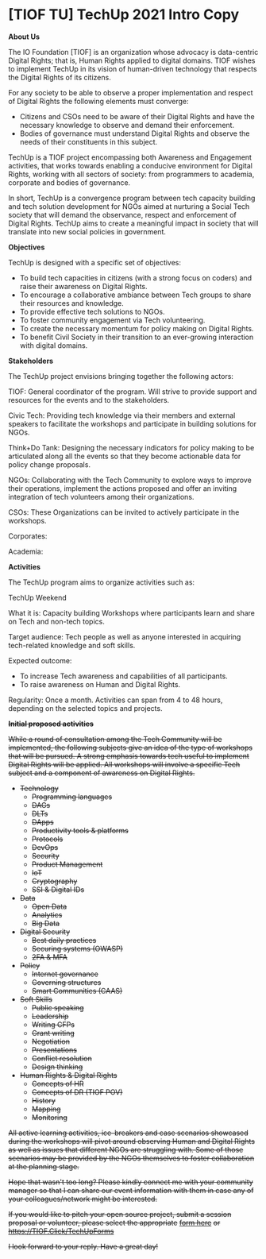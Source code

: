 # \[TIOF TU] TechUp 2021 Intro Copy

**About Us**

The IO Foundation \[TIOF] is an organization whose advocacy is data-centric Digital Rights; that is, Human Rights applied to digital domains. TIOF wishes to implement TechUp in its vision of human-driven technology that respects the Digital Rights of its citizens.

For any society to be able to observe a proper implementation and respect of Digital Rights the following elements must converge:

* Citizens and CSOs need to be aware of their Digital Rights and have the necessary knowledge to observe and demand their enforcement.
* Bodies of governance must understand Digital Rights and observe the needs of their constituents in this subject.

TechUp is a TIOF project encompassing both Awareness and Engagement activities, that works towards enabling a conducive environment for Digital Rights, working with all sectors of society: from programmers to academia, corporate and bodies of governance.

In short, TechUp is a convergence program between tech capacity building and tech solution development for NGOs aimed at nurturing a Social Tech society that will demand the observance, respect and enforcement of Digital Rights. TechUp aims to create a meaningful impact in society that will translate into new social policies in government.

**Objectives**

TechUp is designed with a specific set of objectives:

* To build tech capacities in citizens (with a strong focus on coders) and raise their awareness on Digital Rights.
* To encourage a collaborative ambiance between Tech groups to share their resources and knowledge.
* To provide effective tech solutions to NGOs.
* To foster community engagement via Tech volunteering.
* To create the necessary momentum for policy making on Digital Rights.
* To benefit Civil Society in their transition to an ever-growing interaction with digital domains.

**Stakeholders**

The TechUp project envisions bringing together the following actors:

TIOF: General coordinator of the program. Will strive to provide support and resources for the events and to the stakeholders.

Civic Tech: Providing tech knowledge via their members and external speakers to facilitate the workshops and participate in building solutions for NGOs.

Think+Do Tank: Designing the necessary indicators for policy making to be articulated along all the events so that they become actionable data for policy change proposals.

NGOs: Collaborating with the Tech Community to explore ways to improve their operations, implement the actions proposed and offer an inviting integration of tech volunteers among their organizations.

CSOs: These Organizations can be invited to actively participate in the workshops.

Corporates:

Academia:

**Activities**

The TechUp program aims to organize activities such as:

TechUp Weekend

What it is: Capacity building Workshops where participants learn and share on Tech and non-tech topics.

Target audience: Tech people as well as anyone interested in acquiring tech-related knowledge and soft skills.

Expected outcome:

* To increase Tech awareness and capabilities of all participants.
* To raise awareness on Human and Digital Rights.

Regularity: Once a month. Activities can span from 4 to 48 hours, depending on the selected topics and projects.

~~**Initial proposed activities**~~

~~While a round of consultation among the Tech Community will be implemented, the following subjects give an idea of the type of workshops that will be pursued. A strong emphasis towards tech useful to implement Digital Rights will be applied. All workshops will involve a specific Tech subject and a component of awareness on Digital Rights.~~

* ~~Technology~~
  * ~~Programming languages~~
  * ~~DAGs~~
  * ~~DLTs~~
  * ~~DApps~~
  * ~~Productivity tools & platforms~~
  * ~~Protocols~~
  * ~~DevOps~~
  * ~~Security~~
  * ~~Product Management~~
  * ~~IoT~~
  * ~~Cryptography~~
  * ~~SSI & Digital IDs~~
* ~~Data~~
  * ~~Open Data~~
  * ~~Analytics~~
  * ~~Big Data~~
* ~~Digital Security~~
  * ~~Best daily practices~~
  * ~~Securing systems (OWASP)~~
  * ~~2FA & MFA~~
* ~~Policy~~
  * ~~Internet governance~~
  * ~~Governing structures~~
  * ~~Smart Communities (CAAS)~~
* ~~Soft Skills~~
  * ~~Public speaking~~
  * ~~Leadership~~
  * ~~Writing CFPs~~
  * ~~Grant writing~~
  * ~~Negotiation~~
  * ~~Presentations~~
  * ~~Conflict resolution~~
  * ~~Design thinking~~
* ~~Human Rights & Digital Rights~~
  * ~~Concepts of HR~~
  * ~~Concepts of DR (TIOF POV)~~
  * ~~History~~
  * ~~Mapping~~
  * ~~Monitoring~~

~~All active learning activities, ice-breakers and case scenarios showcased during the workshops will pivot around observing Human and Digital Rights as well as issues that different NGOs are struggling with. Some of those scenarios may be provided by the NGOs themselves to foster collaboration at the planning stage.~~

~~Hope that wasn't too long? Please kindly connect me with your community manager so that I can share our event information with them in case any of your colleagues/network might be interested.~~

~~If you would like to pitch your open source project, submit a session proposal or volunteer, please select the appropriate~~ [~~form here~~](https://tiof.click/TechUpForms) ~~or https://TIOF.Click/TechUpForms~~

~~I look forward to your reply. Have a great day!~~
